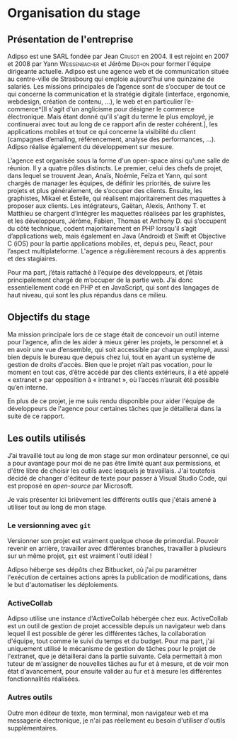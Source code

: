 # Organisation du stage

## Présentation de l'entreprise

Adipso est une SARL fondée par Jean <span style="font-variant: small-caps">Crusot</span> en 2004. Il est rejoint en 2007 et 2008 par Yann <span style="font-variant: small-caps">Weissenbacher</span> et Jérôme <span style="font-variant: small-caps">Dehon</span> pour former l'équipe dirigeante actuelle.
Adipso est une agence web et de communication située au centre-ville de Strasbourg qui emploie aujourd’hui une quinzaine de salariés. Les missions principales de l’agence sont de s’occuper de tout ce qui concerne la communication et la stratégie digitale (interface, ergonomie, webdesign, création de contenu, …), le web et en particulier l’e-commerce^[Il s'agit d'un anglicisme pour désigner le commerce électronique. Mais étant donné qu'il s'agit du terme le plus employé, je continuerai avec tout au long de ce rapport afin de rester cohérent.], les applications mobiles et tout ce qui concerne la visibilité du client (campagnes d’emailing, référencement, analyse des performances, …). Adipso réalise également du développement sur mesure.

L’agence est organisée sous la forme d'un open-space ainsi qu'une salle de réunion. Il y a quatre pôles distincts. Le premier, celui des chefs de projet, dans lequel se trouvent Jean, Anaïs, Noémie, Feïza et Yann, qui sont chargés de manager les équipes, de définir les priorités, de suivre les projets et plus généralement, de s’occuper des clients. Ensuite, les graphistes, Mikael et Estelle, qui réalisent majoritairement des maquettes à proposer aux clients. Les intégrateurs, Gaëtan, Alexis, Anthony T. et Matthieu se chargent d’intégrer les maquettes réalisées par les graphistes, et les développeurs, Jérôme, Fabien, Thomas et Anthony D. qui s’occupent du côté technique, codent majoritairement en PHP lorsqu’il s’agit d’applications web, mais également en Java (Android) et Swift et Objective C (iOS) pour la partie applications mobiles, et, depuis peu, React, pour l’aspect multiplateforme. L'agence a régulièrement recours à des apprentis et des stagiaires.

Pour ma part, j’étais rattaché à l’équipe des développeurs, et j’étais principalement chargé de m’occuper de la partie web. J’ai donc essentiellement codé en PHP et en JavaScript, qui sont des langages de haut niveau, qui sont les plus répandus dans ce milieu.


## Objectifs du stage

Ma mission principale lors de ce stage était de concevoir un outil interne pour l’agence, afin de les aider à mieux gérer les projets, le personnel et à en avoir une vue d’ensemble, qui soit accessible par chaque employé, aussi bien depuis le bureau que depuis chez lui, tout en ayant un système de gestion de droits d'accès. Bien que le projet n’ait pas vocation, pour le moment en tout cas, d’être accédé par des clients extérieurs, il a été appelé « extranet » par opposition à « intranet », où l’accès n’aurait été possible qu’en interne.

En plus de ce projet, je me suis rendu disponible pour aider l'équipe de développeurs de l'agence pour certaines tâches que je détaillerai dans la suite de ce rapport.


## Les outils utilisés

J’ai travaillé tout au long de mon stage sur mon ordinateur personnel, ce qui a pour avantage pour moi de ne pas être limité quant aux permissions, et d'être libre de choisir les outils avec lesquels je travaillais. J'ai toutefois décidé de changer d'éditeur de texte pour passer à Visual Studio Code, qui est proposé en *open-source* par Microsoft.

Je vais présenter ici brièvement les différents outils que j'étais amené à utiliser tout au long de mon stage.

### Le versionning avec `git`

Versionner son projet est vraiment quelque chose de primordial. Pouvoir 
revenir en arrière, travailler avec différentes branches, travailler à 
plusieurs sur un même projet, `git` est vraiment l'outil idéal !

Adipso héberge ses dépôts chez Bitbucket, où j'ai pu paramétrer l'exécution de certaines actions après la publication de modifications, dans le but d'automatiser les déploiements.


### ActiveCollab

Adipso utilise une instance d'ActiveCollab hébergée chez eux. ActiveCollab est un outil de gestion de projet accessible depuis un navigateur web dans lequel il est possible de gérer les différentes tâches, la collaboration d'équipe, tout comme le suivi du temps et du budget. Pour ma part, j'ai uniquement utilisé le mécanisme de gestion de tâches pour le projet de l'extranet, que je détaillerai dans la partie suivante. Cela permettait à mon tuteur de m'assigner de nouvelles tâches au fur et à mesure, et de voir mon état d'avancement, pour ensuite valider au fur et à mesure les différentes fonctionnalités réalisées.


### Autres outils

Outre mon éditeur de texte, mon terminal, mon navigateur web et ma messagerie électronique, je n'ai pas réellement eu besoin d'utiliser d'outils supplémentaires.
